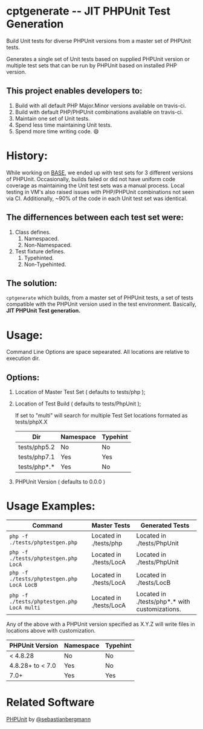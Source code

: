 # cptgenerate -- JIT PHPUnit Test Generation
Build Unit tests for diverse PHPUnit versions from a master set of PHPUnit
tests.

Generates a single set of Unit tests based on supplied PHPUnit version or
multiple test sets that can be run by PHPUnit based on installed PHP version.

## This project enables developers to:
1. Build with all default PHP Major.Minor versions available on travis-ci.
1. Build with default PHP/PHPUnit combinations avaliable on travis-ci.
1. Maintain one set of Unit tests.
1. Spend less time maintaining Unit tests.
1. Spend more time writing code. :smile:

# History:
While working on [BASE](https://github.com/NathanGibbs3/BASE), we ended up
with test sets for 3 different versions of PHPUnit. Occasionally, builds
failed or did not have uniform code coverage as maintaining the Unit test sets
was a manual process. Local testing in VM's also raised issues with
PHP/PHPUnit combinations not seen via CI. Additionally, ~90% of the code
in each Unit test set was identical.

## The differnences between each test set were:
1. Class defines.
   1. Namespaced.
   1. Non-Namespaced.
1. Test fixture defines.
   1. Typehinted.
   1. Non-Typehinted.

## The solution:
`cptgenerate` which builds, from a master set of PHPUnit tests, a set of tests
compatible with the PHPUnit version used in the test environment. Basically,
**JIT PHPUnit Test generation.**

# Usage:
Command Line Options are space sepearated. All locations are relative to
execution dir.

## Options:
1. Location of Master Test Set ( defaults to tests/php );
1. Location of Test Build ( defaults to tests/PhpUnit );

   If set to "multi" will search for multiple Test Set locations
   formated as tests/phpX.X

   Dir | Namespace | Typehint
   ---|---|---
   tests/php5.2 | No | No
   tests/php7.1 | Yes | Yes
   tests/php*.* | Yes | No

1. PHPUnit Version ( defaults to 0.0.0 )

# Usage Examples:
Command|Master Tests|Generated Tests
---|---|---
`php -f ./tests/phptestgen.php` | Located in ./tests/php | Located in ./tests/PhpUnit
`php -f ./tests/phptestgen.php LocA` | Located in ./tests/LocA | Located in ./tests/PhpUnit
`php -f ./tests/phptestgen.php LocA LocB` | Located in ./tests/LocA | Located in ./tests/LocB
`php -f ./tests/phptestgen.php LocA multi` | Located in ./tests/LocA | Located in ./tests/php*.* with customizations.

Any of the above with a PHPUnit version specified as X.Y.Z will write
files in locations above with customization.

PHPUnit Version | Namespace | Typehint
---|---|---
< 4.8.28 | No | No
4.8.28+ to < 7.0 | Yes | No
7.0+ | Yes | Yes

# Related Software
[PHPUnit](https://github.com/sebastianbergmann/phpunit) by
[@sebastianbergmann](https://github.com/sebastianbergmann)
